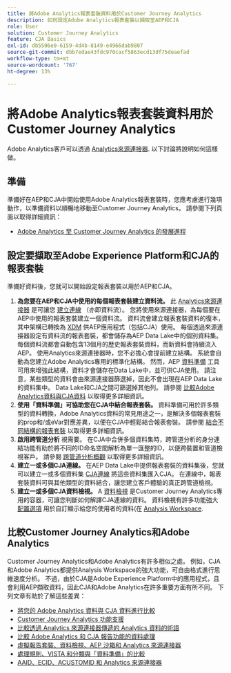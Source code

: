 ```yaml
---
title: 將Adobe Analytics報表套裝資料用於Customer Journey Analytics
description: 如何設定Adobe Analytics報表套裝以擷取至AEP和CJA
role: User
solution: Customer Journey Analytics
feature: CJA Basics
exl-id: db5506e0-6159-4d4b-8149-e4966dab9807
source-git-commit: dbb7edae43fdc970cacf5863ecd13df75deaefad
workflow-type: tm+mt
source-wordcount: '767'
ht-degree: 13%

---
```


# 將Adobe Analytics報表套裝資料用於Customer Journey Analytics

Adobe Analytics客戶可以透過 [Analytics來源連接器](https://experienceleague.adobe.com/docs/experience-platform/sources/connectors/adobe-applications/analytics.html?lang=zh-Hant). 以下討論將說明如何這樣做。

## 準備

準備好在AEP和CJA中開始使用Adobe Analytics報表套裝時，您應考慮進行幾項動作，以準備資料以順暢地移動至Customer Journey Analytics。 請參閱下列頁面以取得詳細資訊：

* [Adobe Analytics 至 Customer Journey Analytics 的發展進程](/help/getting-started/aa-to-cja.md)

## 設定要擷取至Adobe Experience Platform和CJA的報表套裝

準備好資料後，您就可以開始設定報表套裝以用於AEP和CJA。

1. **為您要在AEP和CJA中使用的每個報表套裝建立資料流。** 此 [Analytics來源連接器](https://experienceleague.adobe.com/docs/experience-platform/sources/connectors/adobe-applications/analytics.html?lang=en) 是可讓您 [建立連線](/help/connections/create-connection.md) （亦即資料流）。 您將使用來源連接器，為每個要在AEP中使用的報表套裝建立一個資料流。 資料流會建立報表套裝資料的復本，其中架構已轉換為  [XDM](https://experienceleague.adobe.com/docs/platform-learn/tutorials/schemas/schemas-and-experience-data-model.html?lang=zh-Hant) 供AEP應用程式（包括CJA）使用。 每個透過來源連接器設定有資料流的報表套裝，都會儲存為AEP Data Lake中的個別資料集。 每個資料流都會自動包含13個月的歷史報表套裝資料，而新資料會持續流入AEP。 使用Analytics來源連接器時，您不必擔心會提前建立結構。 系統會自動為您建立Adobe Analytics專用的標準化結構。 然而，AEP [資料準備](https://experienceleague.adobe.com/docs/experience-platform/data-prep/home.html?lang=zh-Hant) 工具可用來增強此結構，資料才會儲存在Data Lake中，並可供CJA使用。 請注意，某些類型的資料會由來源連接器篩選掉，因此不會出現在AEP Data Lake的資料集中。 Data Lake和CJA之間可篩選掉其他列。 請參閱 [比較Adobe Analytics資料與CJA資料](/help/troubleshooting/compare.md) 以取得更多詳細資訊。
1. **使用「資料準備」可協助您在CJA中結合報表套裝。** 資料準備可用於許多類型的資料轉換，Adobe Analytics資料的常見用途之一，是解決多個報表套裝的prop和/或eVar對應差異，以便在CJA中輕鬆結合報表套裝。 請參閱 [結合不同結構的報表套裝](/help/use-cases/aa-data/combine-report-suites.md) 以取得更多詳細資訊。
1. **啟用跨管道分析** 視需要。 在CJA中合併多個資料集時，跨管道分析的身分連結功能有助於將不同的ID命名空間解析為單一匯整的ID，以便跨裝置和管道檢視客戶。 請參閱 [跨管道分析概觀](/help/connections/cca/overview.md) 以取得更多詳細資訊。
1. **建立一或多個CJA連線。** 在AEP Data Lake中提供報表套裝的資料集後，您就可以建立一或多個資料集 [CJA連線](/help/connections/overview.md) 將這些資料集匯入CJA。 在連線中，報表套裝資料可與其他類型的資料結合，讓您建立客戶體驗的真正跨管道檢視。
1. **建立一或多個CJA資料檢視。** A [資料檢視](/help/data-views/data-views.md) 是Customer Journey Analytics專用的容器，可讓您判斷如何解譯CJA連線的資料。 資料檢視有許多功能強大 [配置選項](/help/data-views/create-dataview.md) 用於自訂顯示給您的使用者的資料(在 [Analysis Workspace](/help/analysis-workspace/home.md).

## 比較Customer Journey Analytics和Adobe Analytics

Customer Journey Analytics和Adobe Analytics有許多相似之處。 例如，CJA和Adobe Analytics都提供Analysis Workspace的強大功能，可自由格式進行思維速度分析。 不過，由於CJA是Adobe Experience Platform中的應用程式，且會利用AEP擷取資料，因此CJA和Adobe Analytics在許多重要方面有所不同。 下列文章有助於了解這些差異：

* [將您的 Adobe Analytics 資料與 CJA 資料進行比較](/help/troubleshooting/compare.md)
* [Customer Journey Analytics 功能支援](/help/getting-started/aa-vs-cja/cja-aa.md)
* [比較透過 Analytics 來源連接器傳遞的 Analytics 資料的術語](/help/getting-started/aa-vs-cja/terminology.md)
* [比較 Adobe Analytics 和 CJA 報告功能的資料處理](/help/getting-started/aa-vs-cja/data-processing-comparisons.md)
* [虛擬報告套裝、資料檢視、AEP 沙箱和 Analytics 來源連接器](/help/getting-started/aa-vs-cja/vrs-dataview-sandbox-adc.md)
* [處理規則、VISTA 和分類與「資料準備」的比較](/help/getting-started/aa-vs-cja/pr-vista-dataprep.md)
* [AAID、ECID、ACUSTOMID 和 Analytics 來源連接器](/help/getting-started/aa-vs-cja/aaid-ecid-adc.md)
